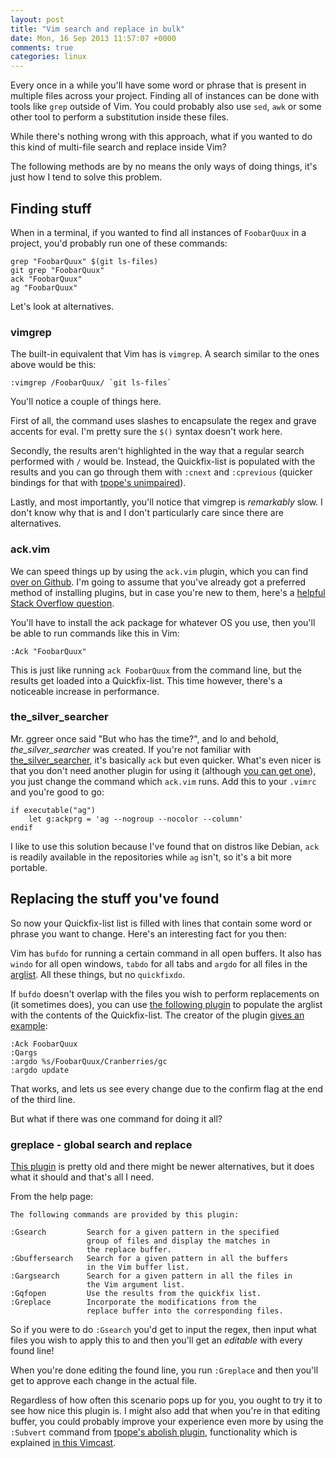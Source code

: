 ```yaml
---
layout: post
title: "Vim search and replace in bulk"
date: Mon, 16 Sep 2013 11:57:07 +0000
comments: true
categories: linux
---
```

Every once in a while you'll have some word or phrase that is present in
multiple files across your project. Finding all of instances can be done with
tools like `grep` outside of Vim. You could probably also use `sed`, `awk` or
some other tool to perform a substitution inside these files.

While there's nothing wrong with this approach, what if you wanted to do this
kind of multi-file search and replace inside Vim?

<!--more-->

The following methods are by no means the only ways of doing things, it's just
how I tend to solve this problem.

## Finding stuff

When in a terminal, if you wanted to find all instances of `FoobarQuux` in
a project, you'd probably run one of these commands:

    grep "FoobarQuux" $(git ls-files)
    git grep "FoobarQuux"
    ack "FoobarQuux"
    ag "FoobarQuux"

Let's look at alternatives.

### vimgrep

The built-in equivalent that Vim has is `vimgrep`. A search similar to the ones
above would be this:

    :vimgrep /FoobarQuux/ `git ls-files`

You'll notice a couple of things here.

First of all, the command uses slashes to encapsulate the regex and grave accents for eval. I'm pretty sure the `$()` syntax doesn't work here.

Secondly, the results aren't highlighted in the way that a regular search
performed with `/` would be. Instead, the Quickfix-list is populated with the
results and you can go through them with `:cnext` and `:cprevious` (quicker
bindings for that with [tpope's unimpaired](
https://github.com/tpope/vim-unimpaired)).

Lastly, and most importantly, you'll notice that vimgrep is *remarkably* slow.
I don't know why that is and I don't particularly care since there are
alternatives.

### ack.vim

We can speed things up by using the `ack.vim` plugin, which you can find
[over on Github](https://github.com/mileszs/ack.vim). I'm going to assume that
you've already got a preferred method of installing plugins, but in case you're
new to them, here's a [helpful Stack Overflow question](
http://stackoverflow.com/questions/4905554/managing-vim-plugins).

You'll have to install the ack package for whatever OS you use, then you'll be
able to run commands like this in Vim:

    :Ack "FoobarQuux"

This is just like running `ack FoobarQuux` from the command line, but the
results get loaded into a Quickfix-list. This time however, there's
a noticeable increase in performance.

### the_silver_searcher

Mr. ggreer once said "But who has the time?", and lo and behold,
*the_silver_searcher* was created. If you're not familiar with
[the_silver_searcher](https://github.com/ggreer/the_silver_searcher), it's
basically `ack` but even quicker. What's even nicer is that you don't need
another plugin for using it (although [you can get one](
https://github.com/rking/ag.vim)), you just change the command which `ack.vim`
runs. Add this to your `.vimrc` and you're good to go:

```vim
if executable("ag")
    let g:ackprg = 'ag --nogroup --nocolor --column'
endif
```

I like to use this solution because I've found that on distros like Debian,
`ack` is readily available in the repositories while `ag` isn't, so it's a bit
more portable.

## Replacing the stuff you've found

So now your Quickfix-list list is filled with lines that contain some word or
phrase you want to change. Here's an interesting fact for you then:

Vim has `bufdo` for running a certain command in all open buffers. It also has
`windo` for all open windows, `tabdo` for all tabs and `argdo` for all files in
the [arglist](http://vimcasts.org/episodes/meet-the-arglist/). All these
things, but no `quickfixdo`.

If `bufdo` doesn't overlap with the files you wish to perform replacements on
(it sometimes does), you can use [the following plugin](
https://github.com/nelstrom/vim-qargs) to populate the arglist with the
contents of the Quickfix-list. The creator of the plugin
[gives an example](http://stackoverflow.com/a/5686810/1106810):

    :Ack FoobarQuux
    :Qargs
    :argdo %s/FoobarQuux/Cranberries/gc
    :argdo update

That works, and lets us see every change due to the confirm flag at the end of
the third line.

But what if there was one command for doing it all?

### greplace - global search and replace

[This plugin](https://github.com/skwp/greplace.vim) is pretty old and there
might be newer alternatives, but it does what it should and that's all I need.

From the help page:

```plain
The following commands are provided by this plugin:

:Gsearch         Search for a given pattern in the specified
                 group of files and display the matches in
                 the replace buffer.
:Gbuffersearch   Search for a given pattern in all the buffers
                 in the Vim buffer list.
:Gargsearch      Search for a given pattern in all the files in
                 the Vim argument list.
:Gqfopen         Use the results from the quickfix list.
:Greplace        Incorporate the modifications from the
                 replace buffer into the corresponding files.
```

So if you were to do `:Gsearch` you'd get to input the regex, then input what files you wish to apply this to and then you'll get an *editable* with every found line!

When you're done editing the found line, you run `:Greplace` and then you'll get to approve each change in the actual file.

Regardless of how often this scenario pops up for you, you ought to try it to
see how nice this plugin is. I might also add that when you're in that editing
buffer, you could probably improve your experience even more by using the
`:Subvert` command from [tpope's abolish plugin](
https://github.com/tpope/vim-abolish), functionality which is explained
[in this Vimcast](
http://vimcasts.org/episodes/supercharged-substitution-with-subvert/).
